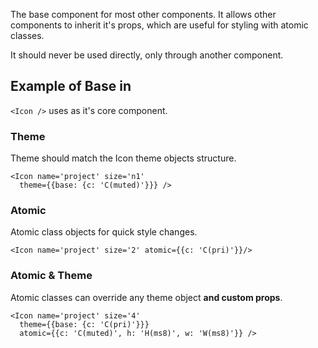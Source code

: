 The base component for most other components. It allows other components to
inherit it's props, which are useful for styling with atomic classes.

It should never be used directly, only through another component.

## Example of Base in <Icon />

`<Icon />` uses <Base /> as it's core component.

### Theme

Theme should match the Icon theme objects structure.

    <Icon name='project' size='n1'
      theme={{base: {c: 'C(muted)'}}} />

### Atomic

Atomic class objects for quick style changes.

    <Icon name='project' size='2' atomic={{c: 'C(pri)'}}/>

### Atomic & Theme

Atomic classes can override any theme object **and custom props**.

    <Icon name='project' size='4'
      theme={{base: {c: 'C(pri)'}}}
      atomic={{c: 'C(muted)', h: 'H(ms8)', w: 'W(ms8)'}} />
